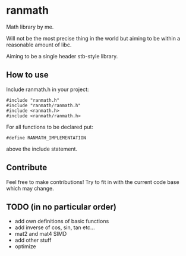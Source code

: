 # ranmath
Math library by me. 

Will not be the most precise thing in the world but aiming to be within a reasonable amount of libc.

Aiming to be a single header stb-style library.

## How to use
Include ranmath.h in your project:
```
#include "ranmath.h"
#include "ranmath/ranmath.h"
#include <ranmath.h>
#include <ranmath/ranmath.h>
```
For all functions to be declared put:
```
#define RANMATH_IMPLEMENTATION
```
above the include statement.

## Contribute
Feel free to make contributions! Try to fit in with the current code base which may change.

## TODO (in no particular order)
- add own definitions of basic functions
- add inverse of cos, sin, tan etc...
- mat2 and mat4 SIMD
- add other stuff
- optimize
